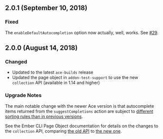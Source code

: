 ## 2.0.1 (September 10, 2018)
### Fixed
The `enableDefaultAutocompletion` option now actually, well, works. See [#29](https://github.com/dfreeman/ember-ace/issues/29).

## 2.0.0 (August 14, 2018)
### Changed
- Updated to the latest `ace-builds` release
- Updated the page object in `addon-test-support` to use the new `collection` API (available in 1.14 and higher)

### Upgrade Notes
The main notable change with the newer Ace version is that autocomplete items returned from the `suggestCompletions` action are subject to [different sorting rules than in previous versions](https://github.com/ajaxorg/ace/blob/b7554f698fbae97ab410ae97a7b986d40cbd36fb/lib/ace/autocomplete.js#L462-L465).

See the Ember CLI Page Object documentation for details on the changes to the `collection` API, comparing [the old API](http://ember-cli-page-object.js.org/docs/v1.13.x/api/collection) to [the new one](http://ember-cli-page-object.js.org/docs/v1.14.x/api/collection).
